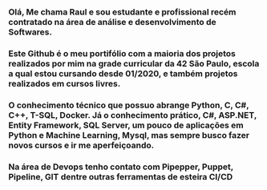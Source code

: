 ### Olá, Me chama Raul e sou estudante e profissional recém contratado na área de análise e desenvolvimento de Softwares.
### Este Github é o meu portifólio com a maioria dos projetos realizados por mim na grade curricular da 42 São Paulo, escola a qual estou cursando desde 01/2020, e também projetos realizados em cursos livres.
### O conhecimento técnico que possuo abrange Python, C, C#, C++, T-SQL, Docker. Já o conhecimento prático, C#, ASP.NET, Entity Framework, SQL Server, um pouco de aplicações em Python e Machine Learning, Mysql, mas sempre busco fazer novos cursos e ir me aperfeiçoando.
### Na área de Devops tenho contato com Pipepper, Puppet, Pipeline, GIT dentre outras ferramentas de esteira CI/CD

<!--
**raulkeljr/raulkeljr** is a ✨ _special_ ✨ repository because its `README.md` (this file) appears on your GitHub profile.

Here are some ideas to get you started:

- 🔭 I’m currently working on ...
- 🌱 I’m currently learning ...
- 👯 I’m looking to collaborate on ...
- 🤔 I’m looking for help with ...
- 💬 Ask me about ...
- 📫 How to reach me: ...
- 😄 Pronouns: ...
- ⚡ Fun fact: ...
-->
